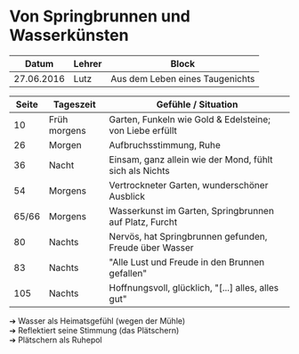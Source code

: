 # Von Springbrunnen und Wasserkünsten

Datum      | Lehrer | Block
-----------|--------|------
27.06.2016 | Lutz   | Aus dem Leben eines Taugenichts


Seite | Tageszeit    | Gefühle / Situation
---   | ---          | ---
10    | Früh morgens | Garten, Funkeln wie Gold & Edelsteine; von Liebe erfüllt
26    | Morgen       | Aufbruchsstimmung, Ruhe
36    | Nacht        | Einsam, ganz allein wie der Mond, fühlt sich als Nichts
54    | Morgens      | Vertrockneter Garten, wunderschöner Ausblick
65/66 | Morgens      | Wasserkunst im Garten, Springbrunnen auf Platz, Furcht
80    | Nachts       | Nervös, hat Springbrunnen gefunden, Freude über Wasser
83    | Nachts       | "Alle Lust und Freude in den Brunnen gefallen"
105   | Nachts       | Hoffnungsvoll, glücklich, "[...] alles, alles gut"

➔ Wasser als Heimatsgefühl (wegen der Mühle) <br>
➔ Reflektiert seine Stimmung (das Plätschern) <br>
➔ Plätschern als Ruhepol
